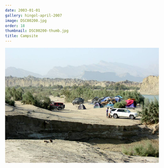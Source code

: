 ```yaml
---
date: 2003-01-01
gallery: hingol-april-2007
image: DSC00200.jpg
order: 18
thumbnail: DSC00200-thumb.jpg
title: Campsite
---
```


![Campsite](./DSC00200.jpg)